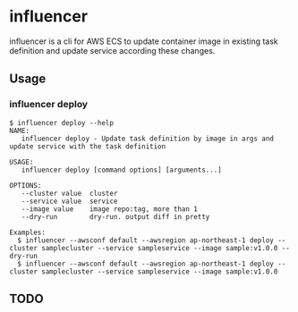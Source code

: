# influencer
influencer is a cli for AWS ECS to update container image in existing task definition and update service according these changes.

## Usage
### influencer deploy
```
$ influencer deploy --help
NAME:
   influencer deploy - Update task definition by image in args and update service with the task definition

USAGE:
   influencer deploy [command options] [arguments...]

OPTIONS:
   --cluster value  cluster
   --service value  service
   --image value    image repo:tag, more than 1
   --dry-run        dry-run. output diff in pretty

Examples:
  $ influencer --awsconf default --awsregion ap-northeast-1 deploy --cluster samplecluster --service sampleservice --image sample:v1.0.0 --dry-run
  $ influencer --awsconf default --awsregion ap-northeast-1 deploy --cluster samplecluster --service sampleservice --image sample:v1.0.0
```

## TODO

